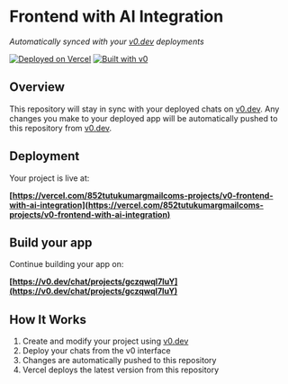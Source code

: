 # Frontend with AI Integration

*Automatically synced with your [v0.dev](https://v0.dev) deployments*

[![Deployed on Vercel](https://img.shields.io/badge/Deployed%20on-Vercel-black?style=for-the-badge&logo=vercel)](https://vercel.com/852tutukumargmailcoms-projects/v0-frontend-with-ai-integration)
[![Built with v0](https://img.shields.io/badge/Built%20with-v0.dev-black?style=for-the-badge)](https://v0.dev/chat/projects/gczqwql7IuY)

## Overview

This repository will stay in sync with your deployed chats on [v0.dev](https://v0.dev).
Any changes you make to your deployed app will be automatically pushed to this repository from [v0.dev](https://v0.dev).

## Deployment

Your project is live at:

**[https://vercel.com/852tutukumargmailcoms-projects/v0-frontend-with-ai-integration](https://vercel.com/852tutukumargmailcoms-projects/v0-frontend-with-ai-integration)**

## Build your app

Continue building your app on:

**[https://v0.dev/chat/projects/gczqwql7IuY](https://v0.dev/chat/projects/gczqwql7IuY)**

## How It Works

1. Create and modify your project using [v0.dev](https://v0.dev)
2. Deploy your chats from the v0 interface
3. Changes are automatically pushed to this repository
4. Vercel deploys the latest version from this repository